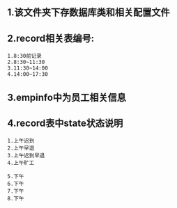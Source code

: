 ## 1.该文件夹下存数据库类和相关配置文件
## 2.record相关表编号:
    1.8:30前记录
    2.8:30~11:30
    3.11:30~14:00
    4.14:00~17:30


## 3.empinfo中为员工相关信息
## 4.record表中state状态说明
    1.上午迟到
    2.上午早退
    3.上午迟到早退
    4.上午旷工

    5.下午
    6.下午
    7.下午
    8.下午
